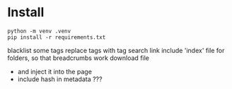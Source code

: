 # Install

```shell
python -m venv .venv
pip install -r requirements.txt 
```



blacklist some tags
replace tags with tag search link
include 'index' file for folders, so that breadcrumbs work
download file
- and inject it into the page
- include hash in metadata ???

